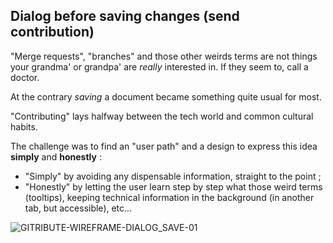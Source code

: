 
## Dialog before saving changes (send contribution)

"Merge requests", "branches" and those other weirds terms are not things your grandma' or grandpa' are _really_ interested in. If they seem to, call a doctor.

At the contrary _saving_ a document became something quite usual for most.

"Contributing" lays halfway between the tech world and common cultural habits.

The challenge was to find an "user path" and a design to express this idea **simply** and **honestly** :

- "Simply" by avoiding any dispensable information, straight to the point ;
- "Honestly" by letting the user learn step by step what those weird terms (tooltips), keeping technical information in the background (in another tab, but accessible), etc...

![GITRIBUTE-WIREFRAME-DIALOG_SAVE-01](https://raw.githubusercontent.com/multi-coop/gitribute-documentation-content/main/images/schemas/Multi-gitribute-wireframe-commit_dialog-01.png)

